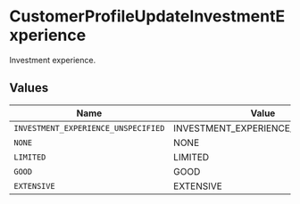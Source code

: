 # CustomerProfileUpdateInvestmentExperience

Investment experience.


## Values

| Name                                | Value                               |
| ----------------------------------- | ----------------------------------- |
| `INVESTMENT_EXPERIENCE_UNSPECIFIED` | INVESTMENT_EXPERIENCE_UNSPECIFIED   |
| `NONE`                              | NONE                                |
| `LIMITED`                           | LIMITED                             |
| `GOOD`                              | GOOD                                |
| `EXTENSIVE`                         | EXTENSIVE                           |